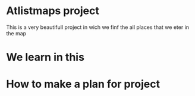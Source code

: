 # Atlistmaps project

This is a very beautifull project in wich we finf the all places that we eter in the map

# We learn in this

# How to make a plan for project

